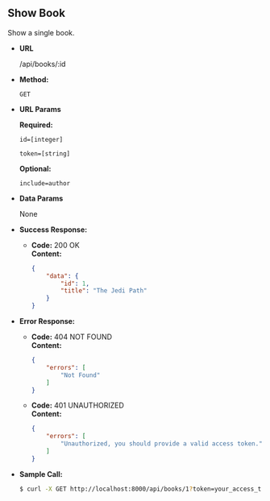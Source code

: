 **Show Book**
----
Show a single book.

* **URL**

  /api/books/:id

* **Method:**
    
  `GET`
  
*  **URL Params**

   **Required:**

   `id=[integer]`

   `token=[string]`

   **Optional:**

   `include=author`

* **Data Params**

  None

* **Success Response:**
  
  * **Code:** 200 OK <br />
    **Content:** <br />

    ``` json
    {
        "data": {
            "id": 1,
            "title": "The Jedi Path"
        }
    }
    ```
 
* **Error Response:**

  * **Code:** 404 NOT FOUND <br />
    **Content:** <br />

    ``` json
    {
        "errors": [
            "Not Found"
        ]
    }
    ```
  
  * **Code:** 401 UNAUTHORIZED <br />
    **Content:** <br />

    ``` json
    {
        "errors": [
            "Unauthorized, you should provide a valid access token."
        ]
    }
    ```

* **Sample Call:**

  ``` bash
  $ curl -X GET http://localhost:8000/api/books/1?token=your_access_token
  ```
